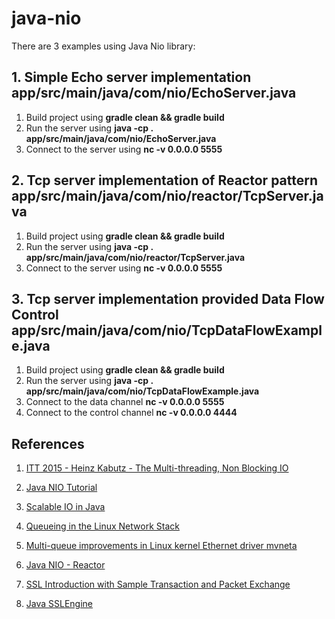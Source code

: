 # java-nio

There are 3 examples using Java Nio library:

## 1. Simple Echo server implementation app/src/main/java/com/nio/EchoServer.java
  1. Build project using **gradle clean && gradle build**
  2. Run the server using **java -cp . app/src/main/java/com/nio/EchoServer.java**
  3. Connect to the server using **nc -v 0.0.0.0 5555**

## 2. Tcp server implementation of Reactor pattern app/src/main/java/com/nio/reactor/TcpServer.java
  1. Build project using **gradle clean && gradle build**
  2. Run the server using **java -cp . app/src/main/java/com/nio/reactor/TcpServer.java**
  3. Connect to the server using **nc -v 0.0.0.0 5555**
  
## 3. Tcp server implementation provided Data Flow Control app/src/main/java/com/nio/TcpDataFlowExample.java
  1. Build project using **gradle clean && gradle build**
  2. Run the server using **java -cp . app/src/main/java/com/nio/TcpDataFlowExample.java**
  3. Connect to the data channel **nc -v 0.0.0.0 5555**
  4. Connect to the control channel **nc -v 0.0.0.0 4444**
  
## References
1. [ITT 2015 - Heinz Kabutz - The Multi-threading, Non Blocking IO](https://www.youtube.com/watch?v=uKc0Gx_lPsg&ab_channel=IstanbulTechTalks "ITT 2015 - Heinz Kabutz - The Multi-threading, Non Blocking IO")
2. [Java NIO Tutorial](https://jenkov.com/tutorials/java-nio/index.html "Java NIO Tutorial")
3. [Scalable IO in Java](https://gee.cs.oswego.edu/dl/cpjslides/nio.pdf "Scalable IO in Java")

4. [Queueing in the Linux Network Stack](https://www.linuxjournal.com/content/queueing-linux-network-stack "Queueing in the Linux Network Stack")
5. [Multi-queue improvements in Linux kernel Ethernet driver mvneta](https://bootlin.com/blog/multi-queue-improvements-in-linux-kernel-ethernet-mvneta/ "Multi-queue improvements in Linux kernel Ethernet driver mvneta")
6. [Java NIO - Reactor](https://github.com/kasun04/nio-reactor "Java NIO - Reactor")
7. [SSL Introduction with Sample Transaction and Packet Exchange](https://www.cisco.com/c/en/us/support/docs/security-vpn/secure-socket-layer-ssl/116181-technote-product-00.html "SSL Introduction with Sample Transaction and Packet Exchange")
8. [Java SSLEngine](https://docs.oracle.com/javase/8/docs/technotes/guides/security/jsse/samples/sslengine/SSLEngineSimpleDemo.java "Java SSLEngine")
